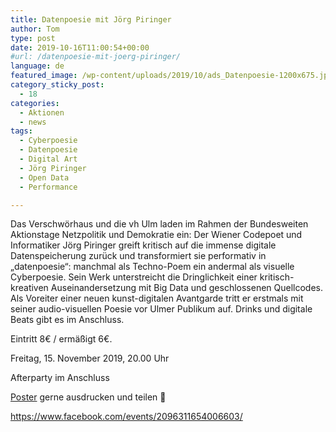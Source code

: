 ```yaml
---
title: Datenpoesie mit Jörg Piringer
author: Tom
type: post
date: 2019-10-16T11:00:54+00:00
#url: /datenpoesie-mit-joerg-piringer/
language: de
featured_image: /wp-content/uploads/2019/10/ads_Datenpoesie-1200x675.jpg
category_sticky_post:
  - 18
categories:
  - Aktionen
  - news
tags:
  - Cyberpoesie
  - Datenpoesie
  - Digital Art
  - Jörg Piringer
  - Open Data
  - Performance

---
```

Das Verschwörhaus und die vh Ulm laden im Rahmen der Bundesweiten Aktionstage Netzpolitik und Demokratie ein: Der Wiener Codepoet und Informatiker Jörg Piringer greift kritisch auf die immense digitale Datenspeicherung zurück und transformiert sie performativ in &#8222;datenpoesie&#8220;: manchmal als Techno-Poem ein andermal als visuelle Cyberpoesie. Sein Werk unterstreicht die Dringlichkeit einer kritisch-kreativen Auseinandersetzung mit Big Data und geschlossenen Quellcodes. Als Voreiter einer neuen kunst-digitalen Avantgarde tritt er erstmals mit seiner audio-visuellen Poesie vor Ulmer Publikum auf. Drinks und digitale Beats gibt es im Anschluss.

Eintritt 8€ / ermäßigt 6€.

Freitag, 15. November 2019, 20.00 Uhr

Afterparty im Anschluss

[Poster][1] gerne ausdrucken und teilen 🙂

<https://www.facebook.com/events/2096311654006603/>

 [1]: /wp-content/uploads/2019/09/PiringerA3Druck-blubb-Kopie.pdf
